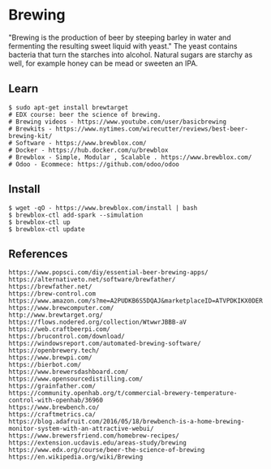 Brewing 
========

"Brewing is the production of beer by steeping barley in water and fermenting the resulting sweet liquid with yeast." The yeast contains bacteria that turn the starches into alcohol. Natural sugars are starchy as well, for example honey can be mead or sweeten an IPA. 

Learn
------------

    $ sudo apt-get install brewtarget
    # EDX course: beer the science of brewing.
    # Brewing videos - https://www.youtube.com/user/basicbrewing
    # Brewkits - https://www.nytimes.com/wirecutter/reviews/best-beer-brewing-kit/
    # Software - https://www.brewblox.com/
    # Docker - https://hub.docker.com/u/brewblox
    # Brewblox - Simple, Modular , Scalable . https://www.brewblox.com/
    # Odoo - Ecommece: https://github.com/odoo/odoo

Install
-------

    $ wget -qO - https://www.brewblox.com/install | bash
    $ brewblox-ctl add-spark --simulation
    $ brewblox-ctl up
    $ brewblox-ctl update

References
-----------------

    https://www.popsci.com/diy/essential-beer-brewing-apps/
    https://alternativeto.net/software/brewfather/
    https://brewfather.net/
    https://brew-control.com
    https://www.amazon.com/s?me=A2PUDKB6S5DQAJ&marketplaceID=ATVPDKIKX0DER
    https://www.brewcomputer.com/
    http://www.brewtarget.org/
    https://flows.nodered.org/collection/WtwwrJBBB-aV
    https://web.craftbeerpi.com/
    https://brucontrol.com/download/
    https://windowsreport.com/automated-brewing-software/
    https://openbrewery.tech/
    https://www.brewpi.com/
    https://bierbot.com/
    https://www.brewersdashboard.com/
    https://www.opensourcedistilling.com/
    https://grainfather.com/
    https://community.openhab.org/t/commercial-brewery-temperature-control-with-openhab/36960
    https://www.brewbench.co/
    https://craftmetrics.ca/
    https://blog.adafruit.com/2016/05/18/brewbench-is-a-home-brewing-monitor-system-with-an-attractive-webui/
    https://www.brewersfriend.com/homebrew-recipes/
    https://extension.ucdavis.edu/areas-study/brewing
    https://www.edx.org/course/beer-the-science-of-brewing
    https://en.wikipedia.org/wiki/Brewing